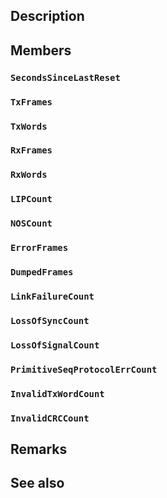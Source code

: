 ## Description

## Members

### `SecondsSinceLastReset`

### `TxFrames`

### `TxWords`

### `RxFrames`

### `RxWords`

### `LIPCount`

### `NOSCount`

### `ErrorFrames`

### `DumpedFrames`

### `LinkFailureCount`

### `LossOfSyncCount`

### `LossOfSignalCount`

### `PrimitiveSeqProtocolErrCount`

### `InvalidTxWordCount`

### `InvalidCRCCount`

## Remarks

## See also
